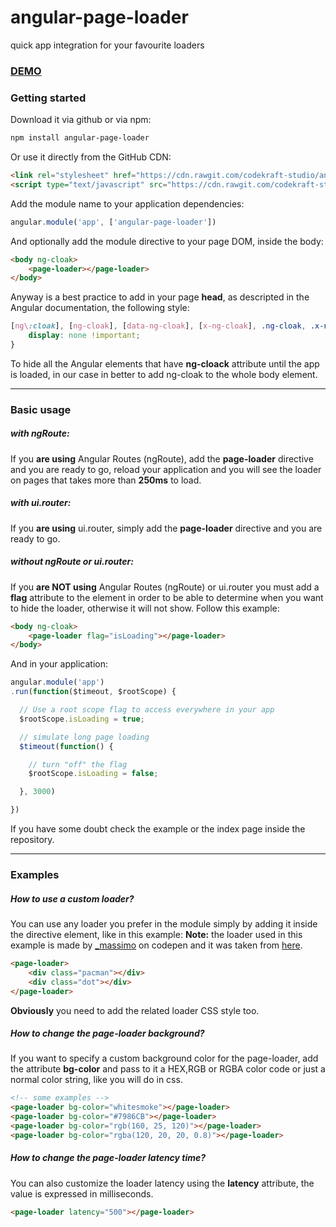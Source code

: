 # angular-page-loader
quick app integration for your favourite loaders

### [DEMO](http://www.codekraft.it/demos/angular-page-loader/)

### Getting started
Download it via github or via npm:

```bash
npm install angular-page-loader
```

Or use it directly from the GitHub CDN:
```html
<link rel="stylesheet" href="https://cdn.rawgit.com/codekraft-studio/angular-page-loader/master/dist/angular-page-loader.css">
<script type="text/javascript" src="https://cdn.rawgit.com/codekraft-studio/angular-page-loader/master/dist/angular-page-loader.min.js"></script>
```

Add the module name to your application dependencies:
```javascript
angular.module('app', ['angular-page-loader'])
```

And optionally add the module directive to your page DOM, inside the body:
```html
<body ng-cloak>
    <page-loader></page-loader>
</body>
```

Anyway is a best practice to add in your page **head**, as descripted in the Angular documentation, the following style:
```css
[ng\:cloak], [ng-cloak], [data-ng-cloak], [x-ng-cloak], .ng-cloak, .x-ng-cloak {
    display: none !important;
}
```
To hide all the Angular elements that have **ng-cloack** attribute until the app is loaded, in our case in better to add ng-cloak to the whole body element.

---

### Basic usage

##### with ngRoute:
If you **are using** Angular Routes (ngRoute), add the **page-loader** directive and you are ready to go, reload your application and you will see the loader on pages that takes more than **250ms** to load.

##### with ui.router:
If you **are using** ui.router, simply add the **page-loader** directive and you are ready to go.

##### without ngRoute or ui.router:
If you **are NOT using** Angular Routes (ngRoute) or ui.router you must add a **flag** attribute to the element in order to be able to determine when you want to hide the loader, otherwise it will not show.
Follow this example:

```html
<body ng-cloak>
    <page-loader flag="isLoading"></page-loader>
</body>
```

And in your application:
```javascript
angular.module('app')
.run(function($timeout, $rootScope) {

  // Use a root scope flag to access everywhere in your app
  $rootScope.isLoading = true;

  // simulate long page loading
  $timeout(function() {

    // turn "off" the flag
    $rootScope.isLoading = false;

  }, 3000)

})
```

If you have some doubt check the example or the index page inside the repository.

---

### Examples

##### How to use a custom loader?
You can use any loader you prefer in the module simply by adding it inside the directive element, like in this example:
**Note:** the loader used in this example is made by [_massimo](http://codepen.io/_massimo/) on codepen and it was taken from [here](http://codepen.io/_massimo/pen/JXELvz).

```html
<page-loader>
    <div class="pacman"></div>
    <div class="dot"></div>
</page-loader>
```

**Obviously** you need to add the related loader CSS style too.


##### How to change the page-loader background?
If you want to specify a custom background color for the page-loader, add the attribute **bg-color** and pass to it a HEX,RGB or RGBA color code or just a normal color string, like you will do in css.
```html
<!-- some examples -->
<page-loader bg-color="whitesmoke"></page-loader>
<page-loader bg-color="#7986CB"></page-loader>
<page-loader bg-color="rgb(160, 25, 120)"></page-loader>
<page-loader bg-color="rgba(120, 20, 20, 0.8)"></page-loader>
```


##### How to change the page-loader latency time?
You can also customize the loader latency using the **latency** attribute, the value is expressed in milliseconds.
```html
<page-loader latency="500"></page-loader>
```
